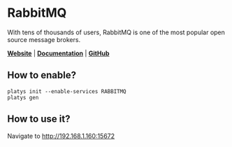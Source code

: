 # RabbitMQ 

With tens of thousands of users, RabbitMQ is one of the most popular open source message brokers.

**[Website](https://www.rabbitmq.com/)** | **[Documentation](https://www.rabbitmq.com/documentation.html)** | **[GitHub](https://github.com/rabbitmq/rabbitmq-server)**

## How to enable?

```
platys init --enable-services RABBITMQ
platys gen
```

## How to use it?

Navigate to <http://192.168.1.160:15672>